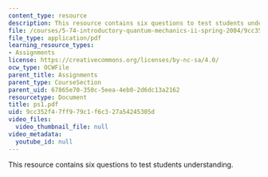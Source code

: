 ```yaml
---
content_type: resource
description: This resource contains six questions to test students understanding.
file: /courses/5-74-introductory-quantum-mechanics-ii-spring-2004/9cc352f47ff979c1f6c327a54245305d_ps1.pdf
file_type: application/pdf
learning_resource_types:
- Assignments
license: https://creativecommons.org/licenses/by-nc-sa/4.0/
ocw_type: OCWFile
parent_title: Assignments
parent_type: CourseSection
parent_uid: 67865e70-350c-5eea-4eb0-2d6dc13a2162
resourcetype: Document
title: ps1.pdf
uid: 9cc352f4-7ff9-79c1-f6c3-27a54245305d
video_files:
  video_thumbnail_file: null
video_metadata:
  youtube_id: null
---
```

This resource contains six questions to test students understanding.